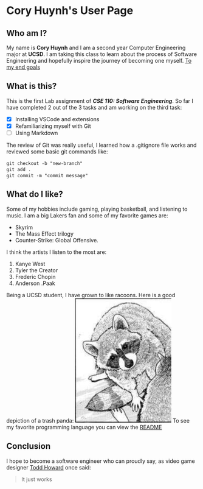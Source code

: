 # Cory Huynh's User Page
## Who am I?
My name is **Cory Huynh** and I am a second year Computer Engineering major at **UCSD**. I am taking this class to learn about the process of Software Engineering and hopefully inspire the journey of becoming one myself. [To my end goals](#conclusion)
## What is this?
This is the first Lab assignment of ***CSE 110: Software Engineering***. So far I have completed 2 out of the 3 tasks and am working on the third task:
- [x] Installing VSCode and extensions
- [x] Refamiliarizing myself with Git
- [ ] Using Markdown
  
The review of Git was really useful, I learned how a .gitignore file works and reviewed some basic git commands like: 
```
git checkout -b "new-branch"
git add .
git commit -m "commit message"
```

## What do I like?
Some of my hobbies include gaming, playing basketball, and listening to music. I am a big Lakers fan and some of my favorite games are: 
- Skyrim
- The Mass Effect trilogy
- Counter-Strike: Global Offensive.
  
I think the artists I listen to the most are:
1. Kanye West
2. Tyler the Creator
3. Frederic Chopin
4. Anderson .Paak
   
Being a UCSD student, I have grown to like racoons. Here is a good depiction of a trash panda:
![](racoon.JPG)
To see my favorite programming language you can view the [README](README.md)



## Conclusion
I hope to become a software engineer who can proudly say, as video game designer [Todd Howard](https://en.wikipedia.org/wiki/Todd_Howard) once said:

> It just works